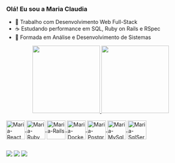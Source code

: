 ### Olá! Eu sou a Maria Claudia

- 🔭 Trabalho com Desenvolvimento Web Full-Stack
- ☕ Estudando performance em SQL, Ruby on Rails e RSpec
- 🌱 Formada em Análise e Desenvolvimento de Sistemas

<div align="center">
  <a href="https://github.com/MariaClaudiaWandersee">
  <img height="180em" src="https://github-readme-stats.vercel.app/api?username=MariaClaudiaWandersee&show_icons=true&theme=dracula&include_all_commits=true&count_private=true"/>
  <img height="180em" src="https://github-readme-stats.vercel.app/api/top-langs/?username=MariaClaudiaWandersee&layout=compact&langs_count=7&theme=dracula"/>
</div>

<div style="display: inline_block"><br>
  <img align="center" alt="Maria-React" height="50" width="50" src="https://cdn.jsdelivr.net/gh/devicons/devicon/icons/react/react-original-wordmark.svg" />

  <img align="center" alt="Maria-Ruby" height="50" width="50" src="https://cdn.jsdelivr.net/gh/devicons/devicon@latest/icons/ruby/ruby-plain-wordmark.svg" />
  
  <img align="center" alt="Maria-Rails" height="50" width="50" src="https://cdn.jsdelivr.net/gh/devicons/devicon@latest/icons/rails/rails-plain-wordmark.svg" />
  
  <img align="center" alt="Maria-Docker" height="50" width="50" src="https://cdn.jsdelivr.net/gh/devicons/devicon@latest/icons/docker/docker-plain-wordmark.svg" />
  
  <img align="center" alt="Maria-Postgres" height="50" width="50" src="https://cdn.jsdelivr.net/gh/devicons/devicon@latest/icons/postgresql/postgresql-plain-wordmark.svg" />
  
  <img align="center" alt="Maria-MySql" height="50" width="50" src="https://cdn.jsdelivr.net/gh/devicons/devicon/icons/mysql/mysql-original-wordmark.svg"/>
  
  <img align="center" alt="Maria-SqlServer" height="50" width="50" src="https://cdn.jsdelivr.net/gh/devicons/devicon/icons/microsoftsqlserver/microsoftsqlserver-plain-wordmark.svg?"/>

##

<div> 
  <a href="https://instagram.com/mariaclaudiawandersee" target="_blank"><img src="https://img.shields.io/badge/-Instagram-%23E4405F?style=for-the-badge&logo=instagram&logoColor=white" target="_blank"></a>
  <a href="https://www.linkedin.com/in/maria-claudia-de-britto-wandersee-675381208" target="_blank"><img src="https://img.shields.io/badge/-LinkedIn-%230077B5?style=for-the-badge&logo=linkedin&logoColor=white" target="_blank"></a> 
 <a href = "mailto:mariaaclaudiaa2401@gmail.com"><img src="https://img.shields.io/badge/Gmail-D14836?style=for-the-badge&logo=gmail&logoColor=white"></a>
</div>
 
